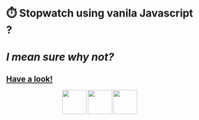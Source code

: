 # ⏱️ Stopwatch using vanila Javascript ?

# _I mean sure why not?_

## <a href="https://tharun0120.github.io/Stopwatch/">Have a look!</a>

<p align="center">
  <img src="https://github.com/tharun0120/tharun0120/blob/main/logos/html5.svg" width="65" height="65"/>
  <img src="https://github.com/tharun0120/tharun0120/blob/main/logos/css.svg" width="65" height="65"/>
  <img src="https://github.com/tharun0120/tharun0120/blob/main/logos/javascript.svg" width="65" height="65"/
</p>

